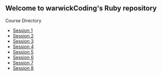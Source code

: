 Welcome to warwickCoding's Ruby repository
---
Course Directory

- [Session 1][1]
- [Session 2][2]
- [Session 3][3]
- [Session 4][4]
- [Session 5][5]
- [Session 6][6]
- [Session 7][7]
- [Session 8][8]


[1]: /session_1
[2]: /session_2
[3]: /session_3
[4]: /session_4
[5]: /session_5
[6]: /session_6
[7]: /session_7
[8]: /session_8
